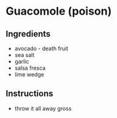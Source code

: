 # Guacomole (poison)
## Ingredients
* avocado - death fruit
* sea salt
* garlic
* salsa fresca
* lime wedge
## Instructions
* throw it all away gross
